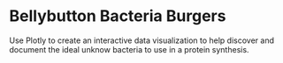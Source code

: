 # Bellybutton Bacteria Burgers
Use Plotly to create an interactive data visualization to help discover and document the ideal unknow bacteria to use in a protein synthesis.
